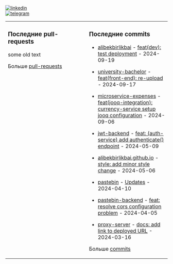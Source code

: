 [![linkedin](https://img.shields.io/badge/-Alibek_Birlikbai-161616?style=flat-square&labelColor=161616&logo=LinkedIn&logoColor=white&color=161616)](https://www.linkedin.com/in/alibek-birlikbai/)  
[![telegram](https://img.shields.io/badge/-@alibekbirlikbai-161616?style=flat-square&labelColor=161616&logo=Telegram&logoColor=white&color=161616)](https://t.me/alibekbirlikbai)


<table><tr>
<td valign="top" width="50%">

### Последние pull-requests
<!-- recent_pull_requests starts -->
some old text
<!-- recent_pull_requests ends -->
Больше [pull-requests](https://github.com/alibekbirlikbai/alibekbirlikbai/blob/main/md/pull_requests.md)

</td>


<td valign="top" width="50%">

### Последние commits
<!-- recent_commits starts -->
- [alibekbirlikbai](https://github.com/alibekbirlikbai/alibekbirlikbai) - [feat(dev): test deployment](https://github.com/alibekbirlikbai/alibekbirlikbai/commit/6feb22d0b89dd5d7c885b06a7c9b7fac0b90245b) - 2024-09-19

- [university-bachelor](https://github.com/alibekbirlikbai/university-bachelor) - [feat(front-end): re-upload](https://github.com/alibekbirlikbai/university-bachelor/commit/d6bddf0ce625bbc2882a7c122630615912c7fb81) - 2024-09-17

- [microservice-expenses](https://github.com/alibekbirlikbai/microservice-expenses) - [feat(jooq-integration): currency-service setup jooq configuration](https://github.com/alibekbirlikbai/microservice-expenses/commit/1bd69d192c3fa97a024ae322d9c3b1a413bd2d33) - 2024-09-06

- [jwt-backend](https://github.com/alibekbirlikbai/jwt-backend) - [feat: (auth-service) add authenticate() endpoint](https://github.com/alibekbirlikbai/jwt-backend/commit/77d7064f9091f6e135295ed44f203647ffcfdb84) - 2024-05-09

- [alibekbirlikbai.github.io](https://github.com/alibekbirlikbai/alibekbirlikbai.github.io) - [style: add minor style change](https://github.com/alibekbirlikbai/alibekbirlikbai.github.io/commit/b2fe42d2c721fbe6485dcb80d5f31c64091a34ea) - 2024-05-06

- [pastebin](https://github.com/alibekbirlikbai/pastebin) - [Updates](https://github.com/alibekbirlikbai/pastebin/commit/cc8addde9c7b162a693fcde84b5ce5b717a96e54) - 2024-04-10

- [pastebin-backend](https://github.com/alibekbirlikbai/pastebin-backend) - [feat: resolve cors configuration problem](https://github.com/alibekbirlikbai/pastebin-backend/commit/d3d1f3f2af371254075460dbf1be751d046866ab) - 2024-04-05

- [proxy-server](https://github.com/alibekbirlikbai/proxy-server) - [docs: add link to deployed URL](https://github.com/alibekbirlikbai/proxy-server/commit/150c67582b00233b8e7eb7b18a55e0e4f0f7efdc) - 2024-03-16
<!-- recent_commits ends -->
Больше [commits](https://github.com/alibekbirlikbai/alibekbirlikbai/blob/main/md/commits.md)

</td>

</tr></table>
